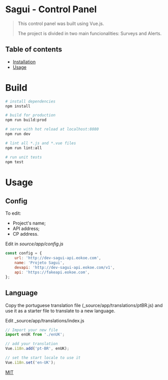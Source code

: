 # Sagui - Control Panel

> This control panel was built using Vue.js.
>
> The project is divided in two main funcionalities: Surveys and Alerts.

## Table of contents

- [Installation](#build)
- [Usage](#usage)

# Build

``` bash
# install dependencies
npm install

# build for production
npm run build:prod

# serve with hot reload at localhost:8080
npm run dev

# lint all *.js and *.vue files
npm run lint:all

# run unit tests
npm test
```

# Usage

## Config

To edit:
- Project's name;
- API address;
- CP address.

Edit in _source/app/config.js_
```javascript
const config = {
	url: 'http://dev-sagui-api.eokoe.com',
	name: 'Projeto Sagui',
	devapi: 'http://dev-sagui-api.eokoe.com/v1',
	api: 'https://fakeapi.eokoe.com',
};
```

## Language

Copy the portuguese translation file (_source/app/translations/ptBR.js) and use it as a starter file to translate to a new language.

Edit _source/app/translations/index.js
```javascript
// Import your new file
import enUK from './enUK';

// add your translation
Vue.i18n.add('pt-BR', enUK);

// set the start locale to use it
Vue.i18n.set('en-UK');
```

[MIT](http://opensource.org/licenses/MIT)
